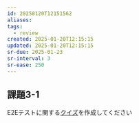 ```yaml
---
id: 20250120T12151562
aliases: 
tags:
  - review
created: 2025-01-20T12:15:15
updated: 2025-01-20T12:15:15
sr-due: 2025-01-23
sr-interval: 3
sr-ease: 250
---
```


## 課題3-1

E2Eテストに関する[クイズ](https://www.notion.so/0b1e9517d2a0444597b265308f93d87f?pvs=21)を作成してください

